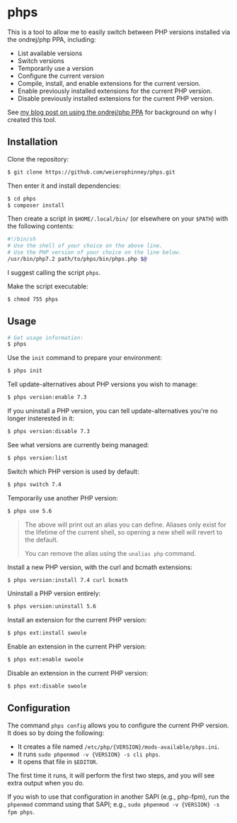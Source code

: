 # phps

This is a tool to allow me to easily switch between PHP versions installed via
the ondrej/php PPA, including:

- List available versions
- Switch versions
- Temporarily use a version
- Configure the current version
- Compile, install, and enable extensions for the current version.
- Enable previously installed extensions for the current PHP version.
- Disable previously installed extensions for the current PHP version.

See [my blog post on using the ondrej/php PPA](https://mwop.net/blog/2019-04-30-ondrej-multiversion-php.html)
for background on why I created this tool.

## Installation

Clone the repository:

```bash
$ git clone https://github.com/weierophinney/phps.git
```

Then enter it and install dependencies:

```php
$ cd phps
$ composer install
```

Then create a script in `$HOME/.local/bin/` (or elsewhere on your `$PATH`) with
the following contents:

```bash
#!/bin/sh
# Use the shell of your choice on the above line.
# Use the PHP version of your choice on the line below.
/usr/bin/php7.2 path/to/phps/bin/phps.php $@
```

I suggest calling the script `phps`.

Make the script executable:

```bash
$ chmod 755 phps
```

## Usage

```bash
# Get usage information:
$ phps
```

Use the `init` command to prepare your environment:

```bash
$ phps init
```

Tell update-alternatives about PHP versions you wish to manage:

```bash
$ phps version:enable 7.3
```

If you uninstall a PHP version, you can tell update-alternatives you're no
longer insterested in it:

```bash
$ phps version:disable 7.3
```

See what versions are currently being managed:

```bash
$ phps version:list
```

Switch which PHP version is used by default:

```bash
$ phps switch 7.4
```

Temporarily use another PHP version:

```bash
$ phps use 5.6
```

> The above will print out an alias you can define. Aliases only exist for the
> lifetime of the current shell, so opening a new shell will revert to the
> default.
>
> You can remove the alias using the `unalias php` command.

Install a new PHP version, with the curl and bcmath extensions:

```bash
$ phps version:install 7.4 curl bcmath
```

Uninstall a PHP version entirely:

```bash
$ phps version:uninstall 5.6
```

Install an extension for the current PHP version:

```bash
$ phps ext:install swoole
```

Enable an extension in the current PHP version:

```bash
$ phps ext:enable swoole
```

Disable an extension in the current PHP version:

```bash
$ phps ext:disable swoole
```

## Configuration

The command `phps config` allows you to configure the current PHP version. It
does so by doing the following:

- It creates a file named `/etc/php/{VERSION}/mods-available/phps.ini`.
- It runs `sudo phpenmod -v {VERSION} -s cli phps`.
- It opens that file in `$EDITOR`.

The first time it runs, it will perform the first two steps, and you will see
extra output when you do.

If you wish to use that configuration in another SAPI (e.g., php-fpm), run the
`phpenmod` command using that SAPI; e.g., `sudo phpenmod -v {VERSION} -s fpm
phps`.
